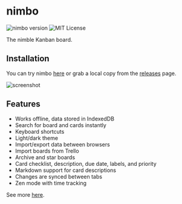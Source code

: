 # nimbo

![nimbo version](https://img.shields.io/badge/version-1.0.6-brightgreen.svg)
![MIT License](https://img.shields.io/badge/license-MIT-blue.svg)

The nimble Kanban board.

## Installation

You can try nimbo [here](https://sereneblue.github.io/nimbo) or grab a local copy from the [releases](https://github.com/sereneblue/nimbo/releases) page.

![screenshot](https://user-images.githubusercontent.com/14242625/103376268-2fb1a880-4aaa-11eb-8964-8da53a387e20.png)

## Features

- Works offline, data stored in IndexedDB
- Search for board and cards instantly
- Keyboard shortcuts
- Light/dark theme
- Import/export data between browsers
- Import boards from Trello
- Archive and star boards
- Card checklist, description, due date, labels, and priority 
- Markdown support for card descriptions
- Changes are synced between tabs
- Zen mode with time tracking

See more [here](https://sereneblue.github.io/nimbo/about).